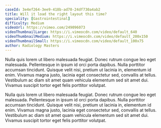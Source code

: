 ```yaml
---
caseId: 3e4ef264-3ee9-418b-ad70-24df730a4ab2
title: Will it load the right layout this time?
speciality: [Gastrointestinal]
difficulty: Medium
videoUrl: https://vimeo.com/249096073
videoThumbnailLarge: https://i.vimeocdn.com/video/default_640
videoThumbnailMedium: https://i.vimeocdn.com/video/default_200x150
videoThumbnailSmall: https://i.vimeocdn.com/video/default_100x75
author: Radiology Masters
---
```


<p>Nulla quis lorem ut libero malesuada feugiat. Donec rutrum congue leo eget malesuada. Pellentesque in ipsum id orci porta dapibus. Nulla porttitor accumsan tincidunt. Quisque velit nisi, pretium ut lacinia in, elementum id enim. Vivamus magna justo, lacinia eget consectetur sed, convallis at tellus. Vestibulum ac diam sit amet quam vehicula elementum sed sit amet dui. Vivamus suscipit tortor eget felis porttitor volutpat.</p><p>Nulla quis lorem ut libero malesuada feugiat. Donec rutrum congue leo eget malesuada. Pellentesque in ipsum id orci porta dapibus. Nulla porttitor accumsan tincidunt. Quisque velit nisi, pretium ut lacinia in, elementum id enim. Vivamus magna justo, lacinia eget consectetur sed, convallis at tellus. Vestibulum ac diam sit amet quam vehicula elementum sed sit amet dui. Vivamus suscipit tortor eget felis porttitor volutpat.</p>